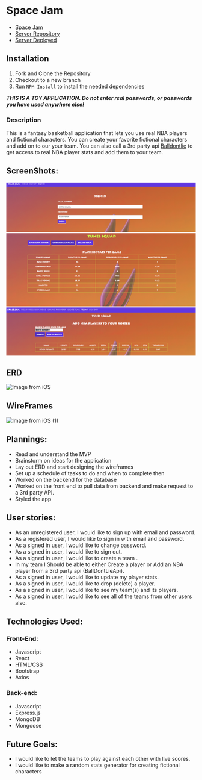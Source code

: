 # Space Jam
- [Space Jam](https://hieppie.github.io/spacejam-client/)
- [Server Repository](https://github.com/hieppie/spacejam-server)
- [Server Deployed](https://hidden-ocean-23581.herokuapp.com/)


## Installation 
1. Fork and Clone the Repository 
2. Checkout to a  new branch 
3. Run ```NPM Install``` to install the needed dependencies
   
**_THIS IS A TOY APPLICATION. Do not enter real passwords, or passwords you have used anywhere else!_**
  
### Description
This is a fantasy basketball application that lets you use real NBA players and fictional characters. You can create your favorite fictional characters and add on to our your team. You can also call a 3rd party api [Balldontlie](https://www.balldontlie.io/#introduction) to get access to real NBA player stats and add them to your team. 

## ScreenShots:

![Sign In](src/Images/sign-in.png)
![Roster](src/Images/roster.png)
![nba api](src/Images/nbaapi.png)

## ERD
![Image from iOS](https://media.git.generalassemb.ly/user/42069/files/0468c3a5-3700-485e-b65b-35f4d7bb0c66)


## WireFrames
![Image from iOS (1)](https://media.git.generalassemb.ly/user/42069/files/7e53f500-4779-409a-9f94-01fb472d67d0)

## Plannings:
- Read and understand the MVP
- Brainstorm on ideas for the application
- Lay out ERD and start designing the wireframes
- Set up a schedule of tasks to do and when to complete then
- Worked on the backend for the database
- Worked on the front end to pull data from backend and make request to a 3rd party API.
- Styled the app

## User stories: 
- As an unregistered user, I would like to sign up with email and password.
- As a registered user, I would like to sign in with email and password.
- As a signed in user, I would like to change password.
- As a signed in user, I would like to sign out.
- As a signed in user, I would like to create a team .
- In my team I Should be able to either Create a player or Add an NBA player from a 3rd party api (BallDontLieApi).
- As a signed in user, I would like to update my player stats.
- As a signed in user, I would like to drop (delete) a player.
- As a signed in user, I would like to see my team(s) and its players.
- As a signed in user, I would like to see all of the teams from other users also.


## Technologies Used:

### Front-End:
- Javascript
- React
- HTML/CSS
- Bootstrap
- Axios

### Back-end:
- Javascript
- Express.js
- MongoDB
- Mongoose

## Future Goals:
- I would like to let the teams to play against each other with live scores.
- I would like to make a random stats generator for creating fictional characters
